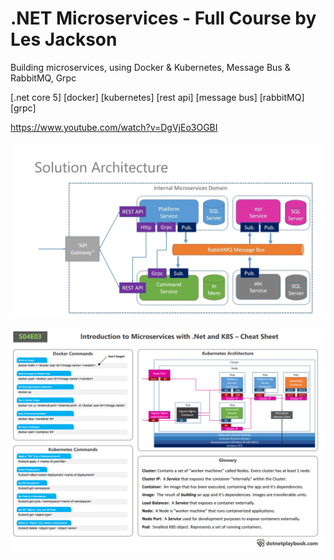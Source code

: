 # .NET Microservices - Full Course by Les Jackson

Building microservices, using Docker & Kubernetes, Message Bus & RabbitMQ, Grpc

[.net core 5] [docker] [kubernetes] [rest api] [message bus] [rabbitMQ] [grpc]

https://www.youtube.com/watch?v=DgVjEo3OGBI

![solution_architecture](https://github.com/rsaitov/Learning/blob/master/.net/lesja/microservices/Materials/solution_acrchitecture.png)

![cheatsheet](https://github.com/rsaitov/Learning/blob/master/.net/lesja/microservices/Materials/s04e03_cheatsheet.png)
